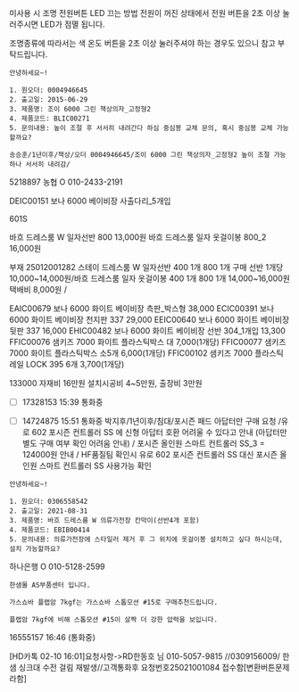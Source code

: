 미사용 시 조명 전원버튼 LED 끄는 방법
전원이 꺼진 상태에서 전원 버튼을 2초 이상 눌러주시면 LED가 점멸 됩니다.

조명종류에 따라서는 색 온도 버튼을 2초 이상 눌러주셔야 하는 경우도 있으니 참고 부탁드립니다.




```
안녕하세요~!

1. 원오더: 0004946645
2. 출고일: 2015-06-29
3. 제품명: 조이 6000 그린 책상의자_고정형2
4. 제품코드: BLIC00271
5. 문의내용: 높이 조절 후 서서히 내려간다 하심 중심봉 교체 문의, 혹시 중심봉 교체 가능할까요?
```
```
송승훈/1년이후/책상/오더 0004946645/조이 6000 그린 책상의자_고정형2 높이 조절 가능 하나 서서히 내려감/
```

5218897
농협
O 010-2433-2191

DEIC00151 보나 6000 베이비장 사출다리_5개입


601S


바흐 드레스룸 W 일자선반 800 13,000원
바흐 드레스룸 일자 옷걸이봉 800_2 16,000원

부재 25012001282 스테이 드레스룸 W 일자선반 400 1개 800 1개 구매 선반 1개당 10,000~14,000원/바흐 드레스룸 일자 옷걸이봉 400 1개 800 1개 14,000~16,000원 택배비 8,000원 /



EAIC00679 보나 6000 화이트 베이비장 측판_박스형 38,000
ECIC00391 보나 6000 화이트 베이비장 천지판 337 29,000
EEIC00640 보나 6000 화이트 베이비장 뒷판 337 16,000
EHIC00482 보나 6000 화이트 베이비장 선반 304_1개입 13,300
FFIC00076 샘키즈 7000 화이트 플라스틱박스 대 7,000(1개당)
FFIC00077 샘키즈 7000 화이트 플라스틱박스 소5개 6,000(1개당)
FFIC00102 샘키즈 7000 플라스틱레일 LOCK 395 6개 3,700(1개당)

133000
자재비 16만원 설치시공비 4~5만원, 출장비 3만원
- [ ] 17328153 15:39 통화중


- [ ] 14724875 15:51 통화중
박지후/1년이후/침대/포시즌 패드 아답터만 구매 요청 /유로 602 포시즌 컨트롤러 SS 에 신형 아답터 호환 어려울 수 있다고 안내 (아답터만 별도 구매 여부 확인 어려움 안내) / 포시즌 올인원 스마트 컨트롤러 SS_3 = 124000원 안내 /  HF품질팀 확인시 유로 602 포시즌 컨트롤러 SS 대신 포시즌 올인원 스마트 컨트롤러 SS 사용가능 확인


```
안녕하세요~!

1. 원오더: 0306558542
2. 출고일: 2021-08-31
3. 제품명: 바흐 드레스룸 W 의류가전장 칸막이(선반4개 포함)
4. 제품코드: EBIB00414
5. 문의내용: 의류가전장에 스타일러 제거 후 그 위치에 옷걸이봉 설치하고 싶다 하시는데, 설치 가능할까요?
```


하나은행
O 010-5128-2599


```
한샘몰 AS부품센터 입니다.

가스쇼바 플랩암 7kgf는 가스쇼바 스톱모션 #15로 구매추천드립니다.

플랩암 7kgf에 비해 스톱모션 #15이 살짝 더 강한 압력을 보입니다.
```


16555157
16:46 (통화중)


[HD카톡 02-10 16:01]요청사항->RD한동호 님  010-5057-9815 //0309156009/ 한샘 싱크대 수전 걸림 재발생//고객통화후 요청번호25021001084	접수함[변환버튼문제라함] 
